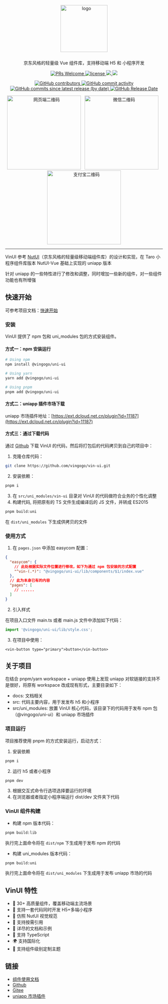 <p align="center">
  <img alt="logo" src="https://cdn.vingogo.cn/logo.png" width="150" style="margin-bottom: 10px;">
</p>

<p align="center">京东风格的轻量级 Vue 组件库，支持移动端 H5 和 小程序开发</p>

<p align="center">
  <a href="https://github.com/vingogo/vin-ui">
    <img src="https://img.shields.io/badge/PRs-welcome-brightgreen.svg?style=flat-square" alt="PRs Welcome">
  </a>
  <a href="https://github.com/vingogo/vin-ui">
    <img src="https://img.shields.io/npm/l/@vingogo/uni-ui.svg" alt="license"/>
  </a>
  <a href="https://www.npmjs.com/package/@vingogo/uni-ui">
    <img src="https://img.shields.io/npm/v/@vingogo/uni-ui.svg?style=flat-square">
  </a>
  <a href="https://www.npmjs.com/package/@vingogo/uni-ui">
    <img src="https://img.shields.io/npm/dt/@vingogo/uni-ui.svg?style=flat-square">
  </a>
</p>

<p align="center">
  <a href="https://github.com/vingogo/vin-ui">
    <img src="https://img.shields.io/github/contributors/vingogo/vin-ui" alt="GitHub contributors">
  </a>
  <a href="https://github.com/vingogo/vin-ui">
    <img src="https://img.shields.io/github/commit-activity/w/vingogo/vin-ui" alt="GitHub commit activity">
  </a>
  <a href="https://github.com/vingogo/vin-ui">
    <img src="https://img.shields.io/github/commits-since/vingogo/vin-ui/latest/dev" alt="GitHub commits since latest release (by date)">
  </a>
  <a href="https://github.com/vingogo/vin-ui">
    <img src="https://img.shields.io/github/release-date/vingogo/vin-ui" alt="GitHub Release Date">
  </a>
</p>

<p align="center">
   <img src="https://cdn.vingogo.cn/vinui-qrcode.png" width="236" alt="网页端二维码" title="网页端" />
  &nbsp;
  <img src="https://cdn.vingogo.cn/qrcode.jpg" width="236" alt="微信二维码" title="请用微信扫码">
  &nbsp;
   <img src="https://cdn.vingogo.cn/alipay-qrcode.jpg" width="236" alt="支付宝二维码" title="请用支付宝扫码">
</p>

---

VinUI 参考 [NutUI](https://github.com/jdf2e/nutui)（京东风格的轻量级移动端组件库）的设计和实现，在 Taro 小程序组件库版本 NutUI-Vue 基础上实现的 uniapp 版本

针对 uniapp 的一些特性进行了修改和调整，同时增加一些新的组件，对一些组件功能也有所增强

## 快速开始

可参考项目文档：[快速开始](https://vingogo.cn/docs/guide/quickstart.html)

### 安装

VinUI 提供了 npm 包和 uni_modules 包的方式安装组件。

#### 方式一：npm 安装运行

```bash
# Using npm
npm install @vingogo/uni-ui

# Using yarn
yarn add @vingogo/uni-ui

# Using pnpm
pnpm add @vingogo/uni-ui
```

#### 方式二：uniapp 插件市场下载

uniapp 市场插件地址：[https://ext.dcloud.net.cn/plugin?id=11187](https://ext.dcloud.net.cn/plugin?id=11187)

#### 方式三：通过下载代码

通过 [Github](https://github.com/vingogo/vin-ui) 下载 VinUI 的代码，然后将打包后的代码拷贝到自己的项目中：

1. 克隆仓库代码：

```bash
git clone https://github.com/vingogo/vin-ui.git
```

2. 安装依赖：

```bash
pnpm i
```

3. 在 `src/uni_modules/vin-ui` 目录对 VinUI 的代码做符合业务的个性化调整
4. 构建代码, 将把原有的 TS 文件生成编译后的 JS 文件，并转成 ES2015

```bash
pnpm build:uni
```

在 `dist/uni_modules` 下生成供拷贝的文件

### 使用方式

1. 在 `pages.json` 中添加 easycom 配置：

```json
{
  "easycom": {
    // 此处根据实际文件位置进行修改，如下为通过 npm 包安装的方式配置
    "^vin-(.*)": "@vingogo/uni-ui/lib/components/$1/index.vue"
  },
  // 此为本身已有的内容
  "pages": [
    // ......
  ]
}
```

2. 引入样式

在项目入口文件 main.ts 或者 main.js 文件中添加如下代码：

```js
import '@vingogo/uni-ui/lib/style.css';
```

3. 在项目中使用：

```vue
<vin-button type="primary">button</vin-button>
```

## 关于项目

在结合 pnpm/yarn workspace + uniapp 使用上发现 uniapp 对软链接的支持不是很好，将原有 workspace 改成现有形式，主要目录如下：

- docs: 文档相关
- src: 代码主要内容，用于发发布 h5 和小程序
- src/uni_modules: 放置 VinUI 核心代码，该目录下的代码用于发布 npm 包（@vingogo/uni-ui）和 uniapp 市场插件

### 项目运行

项目推荐使用 pnpm 的方式安装运行，启动方式：

1. 安装依赖

```bash
pnpm i
```

2. 运行 h5 或者小程序

```bash
pnpm dev
```

3. 根据交互式命令行选项选择要运行的环境
4. 在浏览器或者指定小程序端运行 dist/dev 文件夹下代码

### VinUI 组件构建

- 构建 npm 版本代码：

```bash
pnpm build:lib
```

执行完上面命令将在 `dist/npm` 下生成用于发布 npm 的代码

- 构建 uni_modules 版本代码：

```bash
pnpm build:uni
```

执行完上面命令将在 `dist/uni_modules` 下生成用于发布 uniapp 市场的代码

## VinUI 特性

- 🚀 30+ 高质量组件，覆盖移动端主流场景
- 💪 支持一套代码同时开发 H5+多端小程序
- 📖 仿照 NutUI 视觉规范
- 🍭 支持按需引用
- 📖 详尽的文档和示例
- 💪 支持 TypeScript
- 🌍 支持国际化
- 🍭 支持组件级别定制主题

## 链接

- [组件使用文档](https://vingogo.cn/docs/index.html)
- [Github](https://github.com/vingogo/vin-ui)
- [Gitee](https://gitee.com/vingogo/vin-ui)
- [uniapp 市场插件](https://ext.dcloud.net.cn/plugin?id=11187)
